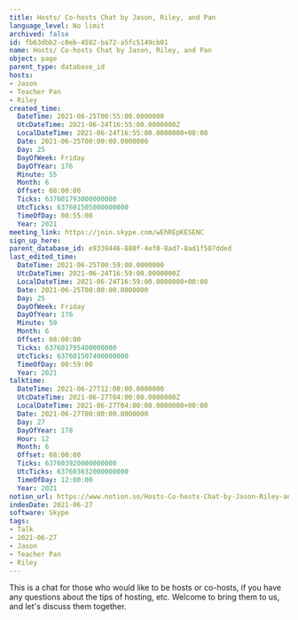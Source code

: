 ```yaml
---
title: Hosts/ Co-hosts Chat by Jason, Riley, and Pan
language_level: No limit
archived: false
id: fb63dbb2-c0eb-4582-ba72-a5fc5149cb01
name: Hosts/ Co-hosts Chat by Jason, Riley, and Pan
object: page
parent_type: database_id
hosts:
- Jason
- Teacher Pan
- Riley
created_time:
  DateTime: 2021-06-25T00:55:00.0000000
  UtcDateTime: 2021-06-24T16:55:00.0000000Z
  LocalDateTime: 2021-06-24T16:55:00.0000000+00:00
  Date: 2021-06-25T00:00:00.0000000
  Day: 25
  DayOfWeek: Friday
  DayOfYear: 176
  Minute: 55
  Month: 6
  Offset: 08:00:00
  Ticks: 637601793000000000
  UtcTicks: 637601505000000000
  TimeOfDay: 00:55:00
  Year: 2021
meeting_link: https://join.skype.com/wEhREpKESENC
sign_up_here: 
parent_database_id: e9339446-880f-4ef0-8ad7-8ad1f507dded
last_edited_time:
  DateTime: 2021-06-25T00:59:00.0000000
  UtcDateTime: 2021-06-24T16:59:00.0000000Z
  LocalDateTime: 2021-06-24T16:59:00.0000000+00:00
  Date: 2021-06-25T00:00:00.0000000
  Day: 25
  DayOfWeek: Friday
  DayOfYear: 176
  Minute: 59
  Month: 6
  Offset: 08:00:00
  Ticks: 637601795400000000
  UtcTicks: 637601507400000000
  TimeOfDay: 00:59:00
  Year: 2021
talktime:
  DateTime: 2021-06-27T12:00:00.0000000
  UtcDateTime: 2021-06-27T04:00:00.0000000Z
  LocalDateTime: 2021-06-27T04:00:00.0000000+00:00
  Date: 2021-06-27T00:00:00.0000000
  Day: 27
  DayOfYear: 178
  Hour: 12
  Month: 6
  Offset: 08:00:00
  Ticks: 637603920000000000
  UtcTicks: 637603632000000000
  TimeOfDay: 12:00:00
  Year: 2021
notion_url: https://www.notion.so/Hosts-Co-hosts-Chat-by-Jason-Riley-and-Pan-fb63dbb2c0eb4582ba72a5fc5149cb01
indexDate: 2021-06-27
software: Skype
tags:
- Talk
- 2021-06-27
- Jason
- Teacher Pan
- Riley
---
```


This is a chat for those who would like to be hosts or co-hosts, if you have any questions about the tips of hosting, etc. Welcome to bring them to us, and let's discuss them together.

